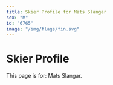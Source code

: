 ```yaml
---
title: Skier Profile for Mats Slangar
sex: "M"
id: "6765"
image: "/img/flags/fin.svg" 
---
```


# Skier Profile

This page is for: Mats Slangar.
    
